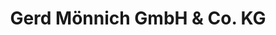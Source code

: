 ---
title: "Gerd Mönnich GmbH & Co. KG"
url: /rastede/gerd-moennich-gmbh-und-co-kg/
shop: Autohaus
---